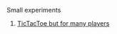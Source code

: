 Small experiments
1. [TicTacToe but for many players](https://github.com/recursecenter/wiki/wiki/System-Design)